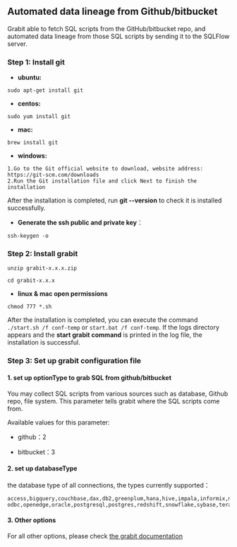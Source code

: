 ## Automated data lineage from Github/bitbucket

Grabit able to fetch SQL scripts from the GitHub/bitbucket repo,
and automated data lineage from those SQL scripts by sending it
to the SQLFlow server.


### Step 1: Install git
- **ubuntu:** 
```
sudo apt-get install git
```
- **centos:** 
```
sudo yum install git
```
- **mac:** 
```
brew install git
```
- **windows:** 
```
1.Go to the Git official website to download, website address: https://git-scm.com/downloads
2.Run the Git installation file and click Next to finish the installation
```
After the installation is completed, run **git --version** to check it is installed successfully.

- **Generate the ssh public and private key**：
```
ssh-keygen -o
```
### Step 2: Install grabit
```
unzip grabit-x.x.x.zip

cd grabit-x.x.x
```

- **linux & mac open permissions** 
```
chmod 777 *.sh
```

After the installation is completed, you can execute the command  `./start.sh /f conf-temp` or `start.bat /f conf-temp`. 
If the logs directory appears and the **start grabit command** is printed in the log file, the installation is successful.

### Step 3: Set up grabit configuration file

#### 1. set up optionType to grab SQL from github/bitbucket

You may collect SQL scripts from various sources such as database, Github repo, file system. 
This parameter tells grabit where the SQL scripts come from.

Available values for this parameter:

- github：2

- bitbucket：3

#### 2. set up databaseType

the database type of all connections, the types currently supported：
```text
access,bigquery,couchbase,dax,db2,greenplum,hana,hive,impala,informix,mdx,mssql,sqlserver,mysql,netezza,
odbc,openedge,oracle,postgresql,postgres,redshift,snowflake,sybase,teradata,soql,vertica
```

#### 3. Other options
For all other options, please check [the grabit documentation](https://github.com/sqlparser/sqlflow_public/blob/master/grabit/readme.md)
